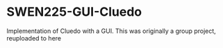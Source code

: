 # SWEN225-GUI-Cluedo
 Implementation of Cluedo with a GUI. This was originally a group project, reuploaded to here
